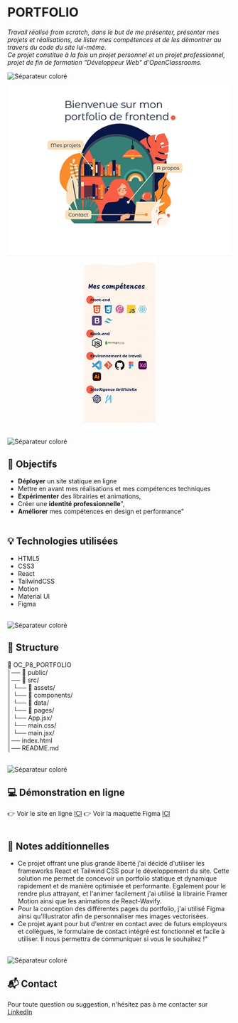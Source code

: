 # PORTFOLIO

<i>Travail réalisé from scratch, dans le but de me présenter, présenter mes projets et réalisations, de lister mes compétences et de les démontrer au travers du code du site lui-même.<br>
Ce projet constitue à la fois un projet personnel et un projet professionnel, projet de fin de formation "Développeur Web" d'OpenClassrooms.</i>

![Séparateur coloré](./public/images/readme/séparateur.png)

<p align="center">
  <img src="./public/images/projects/portfolio-desktop.webp" alt="Capture d'écran de mon Portfolio sur ordinateur">
  <img src="./public/images/projects/portfolio-mobile.webp" alt="Capture d'écran de mon Portfolio sur mobile">
</p>

![Séparateur coloré](./public/images/readme/séparateur.png)

## 🎯 Objectifs
- **Déployer** un site statique en ligne
- Mettre en avant mes réalisations et mes compétences techniques
- **Expérimenter** des librairies et animations,
- Créer une **identité professionnelle**",
- **Améliorer** mes compétences en design et performance"
<br><br>

## 💡 Technologies utilisées
- HTML5
- CSS3
- React
- TailwindCSS
- Motion
- Material UI
- Figma
<br><br>

![Séparateur coloré](./public/images/readme/séparateur.png)

## 📂 Structure
📁 OC_P8_PORTFOLIO<br>
│── 📁 public/<br> 
│── 📁 src/<br> 
│    └── 📁 assets/<br> 
│    └── 📁 components/<br> 
│    └── 📁 data/<br> 
│    └── 📁 pages/<br> 
│    └── App.jsx/<br> 
│    └── main.css/<br> 
│    └── main.jsx/<br> 
│── index.html <br>
│── README.md
<br><br>

![Séparateur coloré](./public/images/readme/séparateur.png)

## 💻 Démonstration en ligne
👉 Voir le site en ligne [ICI](https://helenecanovas.fr)
👉 Voir la maquette Figma [ICI](https://www.figma.com/design/vImZhMZO6I7kNVAPzkKtbG/Portfolio?node-id=0-1&m=dev&t=55it6kj4r0KLcI9k-1)
<br><br>

## 📝 Notes additionnelles
- Ce projet offrant une plus grande liberté j'ai décidé d'utiliser les frameworks React et Tailwind CSS pour le développement du site. Cette solution me permet de concevoir un portfolio statique et dynamique rapidement et de manière optimisée et performante. Egalement pour le rendre plus attrayant, et l'animer facilement j'ai utilisé la librairie Framer Motion ainsi que les animations de React-Wavify.
- Pour la conception des différentes pages du portfolio, j'ai utilisé Figma ainsi qu'Illustrator afin de personnaliser mes images vectorisées.
- Ce projet ayant pour but d'entrer en contact avec de futurs employeurs et collègues, le formulaire de contact intégré est fonctionnel et facile à utiliser. Il nous permettra de communiquer si vous le souhaitez !"
<br><br>

![Séparateur coloré](./public/images/readme/séparateur.png)

## 📬 Contact
Pour toute question ou suggestion, n'hésitez pas à me contacter sur [LinkedIn](https://www.linkedin.com/in/helene-canovas-48710b141/)